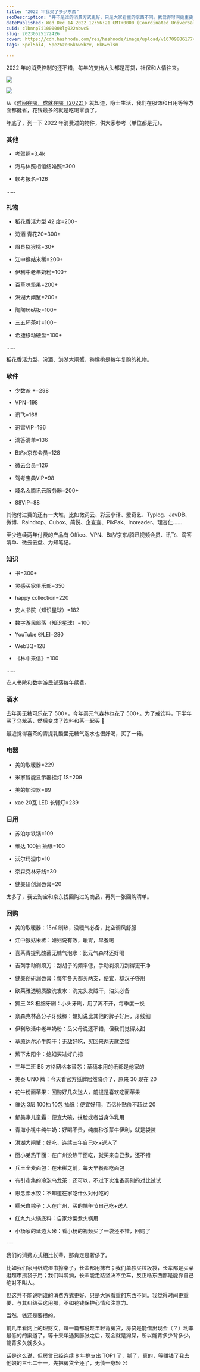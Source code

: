 ```yaml
---
title: "2022 年我买了多少东西"
seoDescription: "并不是谁的消费方式更好，只是大家看重的东西不同。我觉得时间更重要，与其纠结买这用那，不如花钱保护心情和注意力。"
datePublished: Wed Dec 14 2022 12:56:21 GMT+0000 (Coordinated Universal Time)
cuid: clbnnp7i1000008lg022nbwc5
slug: 20230525172426
cover: https://cdn.hashnode.com/res/hashnode/image/upload/v1670988617744/rBAVer0oB.jpg
tags: 5pel5bi4, 5pe26ze06k6w5b2v, 6k6w6lsm

---
```


2022 年的消费控制的还不错，每年的支出大头都是房贷，社保和人情往来。

![](https://cdn.hashnode.com/res/hashnode/image/upload/v1670988580360/uJgc-5UnD.jpg)

![](https://cdn.hashnode.com/res/hashnode/image/upload/v1670988588544/ZA2rfTGkj.jpg)

从《[时间在哪，成就在哪（2022）](http://mp.weixin.qq.com/s?__biz=MzI3MzU5MDA1OQ==&mid=2247487362&idx=1&sn=97948556bd5d4b4b1d180be702bf24cd&chksm=eb21bdc6dc5634d04fffe9226e60b1d6c5e0fca47f594ecdc6fa8b5e2d5930178202b81b5869&scene=21#wechat_redirect)》就知道，隐士生活，我们在服饰和日用等等方面都挺省，花钱最多的就是吃喝零食了。

年底了，列一下 2022 年消费过的物件，供大家参考（单位都是元）。

### **其他**

*   考驾照=3.4k
    
*   海马体照相馆结婚照=300
    
*   软考报名=126
    

……

### **礼物**

*   稻花香活力型 42 度=200+
    
*   汾酒 青花20=300+
    
*   眉县猕猴桃=30+
    
*   江中猴姑米稀=200+
    
*   伊利中老年奶粉=100+
    
*   百草味坚果=200+
    
*   洪湖大闸蟹=200+
    
*   陶陶居砧板=100+
    
*   三五环茶叶=100+
    
*   希捷移动硬盘=100+
    

……

稻花香活力型、汾酒、洪湖大闸蟹、猕猴桃是每年复购的礼物。

### **软件**

*   少数派 +=298
    
*   VPN=198
    
*   讯飞=166
    
*   迅雷VIP=196
    
*   滴答清单=136
    
*   B站×京东会员=128
    
*   微云会员=126
    
*   驾考宝典VIP=98
    
*   域名＆腾讯云服务器=200+
    
*   88VIP=88
    

其他付过费的还有一大堆，比如微词云、彩云小译、爱奇艺、Typlog、JavDB、微博、Raindrop、Cubox、简悦、企查查、PikPak、Inoreader、理杏仁……

至少连续两年付费的产品有 Office、VPN、B站/京东/腾讯视频会员、讯飞、滴答清单、微云云盘、为知笔记。

### **知识**

*   书=300+
    
*   灵感买家俱乐部=350
    
*   happy collection=220
    
*   安人书院（知识星球）=182
    
*   数字游民部落（知识星球）=100
    
*   YouTube @LEI=280
    
*   Web3Q=128
    
*   《林中来信》=100
    

……

安人书院和数字游民部落每年续费。

### **酒水**

去年买无糖可乐花了 500+，今年买元气森林也花了 500+。为了戒饮料，下半年买了乌龙茶，然后变成了饮料和茶一起买 🙂

最近觉得喜茶的青提乳酸菌无糖气泡水也很好喝，买了一箱。

### **电器**

*   美的取暖器=229
    
*   米家智能显示器挂灯 1S=209
    
*   美的加湿器=89
    
*   xae 20瓦 LED 长臂灯=239
    

### **日用**

*   苏泊尔铁锅=109
    
*   维达 100抽 抽纸=100
    
*   沃尔玛湿巾=10
    
*   奈森克林牙线=30
    
*   健美研创润唇膏=20
    

太多了，我去淘宝和京东找回购过的商品，再列一张回购清单。

### **回购**

*   美的取暖器：15㎡ 制热，没暖气必备，比空调风舒服
    
*   江中猴姑米稀：媳妇说有效，暖胃，早餐喝
    
*   喜茶青提乳酸菌无糖气泡水：比元气森林还好喝
    
*   吉列手动剃须刀：刮胡子的频率低，手动剃须刀刮得更干净
    
*   健美创研润唇膏：每年冬天都买两支，便宜，糙汉子够用
    
*   欧莱雅透明质酸洗发水：洗完头发贼干，油头必备
    
*   狮王 XS 极细牙刷：小头牙刷，用了离不开，每季度一换
    
*   奈森克林高分子牙线棒：媳妇说比其他的牌子好用，牙线细
    
*   伊利欣活中老年奶粉：岳父母说还不错，但我们觉得太甜
    
*   草原达尔沁牛肉干：无敌好吃，买回来两天就空袋
    
*   蕉下太阳伞：媳妇买过好几把
    
*   三年二班 B5 方格网格本替芯：草稿本用的纸都是他家的
    
*   美泰 UNO 牌：今天看官方纸牌居然降价了，原来 30 现在 20
    
*   花牛粉面苹果：回购好几次送人，前提是喜欢吃面苹果
    
*   维达 3层 100抽 10包 抽纸：便宜好用，百亿补贴价不超过 20
    
*   郁美净儿童霜：便宜大碗，抹脸或者当身体乳用
    
*   青海小牦牛纯牛奶：好喝不贵，纯度秒杀蒙牛伊利，就是袋装
    
*   洪湖大闸蟹：好吃，连续三年自己吃+送人了
    
*   面小弟热干面：在广州没热干面吃，就买来自己煮，还不错
    
*   兵王全麦面包：在米稀之前，每天早餐都吃面包
    
*   有引市集的冷泡乌龙茶：还可以，不过下次准备买别的对比试试
    
*   思念素水饺：不知道在家吃什么对付吃的
    
*   糯米白粽子：人在广州，买的端午节自己吃+送人
    
*   红九九火锅底料：自家炒菜煮火锅用
    
*   小杨家的延边大米：看小杨的视频买了一袋还不错，回购了
    

\---

我们的消费方式相比长辈，那肯定是奢侈了。

比如我们家用纸或湿巾擦桌子，长辈都用抹布；我们单独买垃圾袋，长辈都是买菜逛超市攒袋子用；我们叫滴滴，长辈能走路坚决不坐车，反正啥东西都是能靠自己绝对不叫人。

但这并不能说明谁的消费方式更好，只是大家看重的东西不同。我觉得时间更重要，与其纠结买这用那，不如花钱保护心情和注意力。

当然，钱还是要攒的。

前几年看网上的理财文，每一篇都说趁年轻背房贷，房贷是能借出现金（？）利率最低的的渠道了。等十来年通货膨胀之后，现金就是狗屎，所以能背多少背多少，能背多久就多久。

话是这么说，但房贷已经连续 8 年排支出 TOP1 了，腻了，真的，等赚钱了我去他娘的三七二十一，先把房贷全还了，无债一身轻 😒